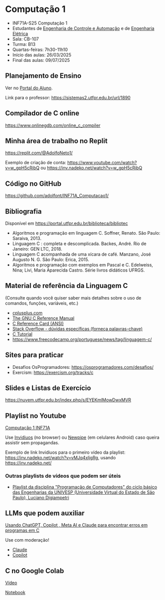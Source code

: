 # Computação 1

- INF71A-S25 Computação 1
- Estudantes de [Engenharia de Controle e Automação](https://www.utfpr.edu.br/cursos/coordenacoes/graduacao/curitiba/ct-engenharia-de-controle-e-automacao) e de [Engenharia Elétrica](https://www.utfpr.edu.br/cursos/coordenacoes/graduacao/curitiba/ct-engenharia-eletrica)
- Sala: CB-107
- Turma: B13
- Quartas-feiras: 7h30-11h10
- Início das aulas: 26/03/2025
- Final das aulas: 09/07/2025

## Planejamento de Ensino

Ver no [Portal do Aluno](https://www.utfpr.edu.br/alunos/portal-do-aluno).

Link para o professor: <https://sistemas2.utfpr.edu.br/url/1890>

## Compilador de C online

<https://www.onlinegdb.com/online_c_compiler>

## Minha área de trabalho no Replit

<https://replit.com/@AdolfoNeto1/>

Exemplo de criação de conta: <https://www.youtube.com/watch?v=w_gpH5cRibQ> ou <https://inv.nadeko.net/watch?v=w_gpH5cRibQ>


## Código no GitHub

<https://github.com/adolfont/INF71A_Computacao1/>


## Bibliografia

Disponível em <https://portal.utfpr.edu.br/biblioteca/bibliotec>

- Algoritmos e programação em linguagem C. Soffner, Renato. São Paulo: Saraiva, 2013.
- Linguagem C : completa e descomplicada. Backes, André. Rio de Janeiro: GEN LTC, 2018.
- Linguagem C acompanhada de uma xícara de café. Manzano, José Augusto N. G. São Paulo: Erica, 2015.
- Algoritmos e programação com exemplos em Pascal e C. Edelweiss, Nina; Livi, Maria Aparecida Castro. Série livros didáticos UFRGS.

## Material de referência da Linguagem C

(Consulte quando você quiser saber mais detalhes sobre o uso de comandos, funções, variáveis, etc.)

- [cplusplus.com](https://www.cplusplus.com/reference/)  
- [The GNU C Reference Manual](https://www.gnu.org/software/gnu-c-manual/gnu-c-manual.html)  
- [C Reference Card (ANSI)](https://users.ece.utexas.edu/~adnan/c-refcard.pdf)  
- [Stack Overflow - dúvidas específicas (forneça palavras-chave)](https://stackoverflow.com/ "Stack Overflow - dúvidas específicas (forneça palavras-chave)")  
- [C Tutorial](https://www.w3schools.com/c/)
- <https://www.freecodecamp.org/portuguese/news/tag/linguagem-c/>

## Sites para praticar

- Desafios OsProgramadores: <https://osprogramadores.com/desafios/>
- Exercism: <https://exercism.org/tracks/c>

## Slides e Listas de Exercício


<https://nuvem.utfpr.edu.br/index.php/s/EYEKmlMowDwxMVR>

<!-- K... Brian https://www.amazon.com.br/Programming-Language-Brian-W-Kernighan/dp/0131103628 --> 

## Playlist no Youtube

[Computação 1 INF71A](https://www.youtube.com/playlist?list=PLr0nplfR1PLeDraXsWjEQDbbsgKRw4leU)

Use [Invidiuos](https://docs.invidious.io/instances/) (no browser) ou [Newpipe](https://newpipe.net/) (em celulares Android) caso queira assistir sem propagandas.

Exemplo de link Invidiuos para o primeiro vídeo da playlist: <https://inv.nadeko.net/watch?v=vMJq4xljgRg>, usando <https://inv.nadeko.net/>

### Outras playlists de vídeos que podem ser úteis

- [Playlist da disciplina "Programação de Computadores" do ciclo básico das Engenharias da UNIVESP (Universidade Virtual do Estado de São Paulo), Luciano Digiampetri](https://youtube.com/playlist?list=PL_JAaU8k6DQW_X6yHtTTuw9F6pF_0nvfy&si=q0kxkBxKOS-Dfl_3)

## LLMs que podem auxiliar

[Usando ChatGPT, Copilot , Meta AI e Claude para encontrar erros em programas em C](https://www.youtube.com/watch?v=TtO6qGOqGFs)

Use com moderação!

- [Claude](https://bit.ly/ClaudeComputacao1)
- [Copilot](https://bit.ly/CopilotComputacao1)


## C no Google Colab

[Vídeo](https://www.youtube.com/watch?v=Ka-s6OGQhmc)


[Notebook](https://colab.research.google.com/drive/1ZhnJTkDsB83Fa8ciH7AolgRN0lgHT-np?usp=sharing)
